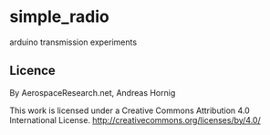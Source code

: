 simple_radio
============

arduino transmission experiments

Licence
-------

By AerospaceResearch.net, Andreas Hornig

This work is licensed under a Creative Commons Attribution 4.0 International License.
http://creativecommons.org/licenses/by/4.0/
